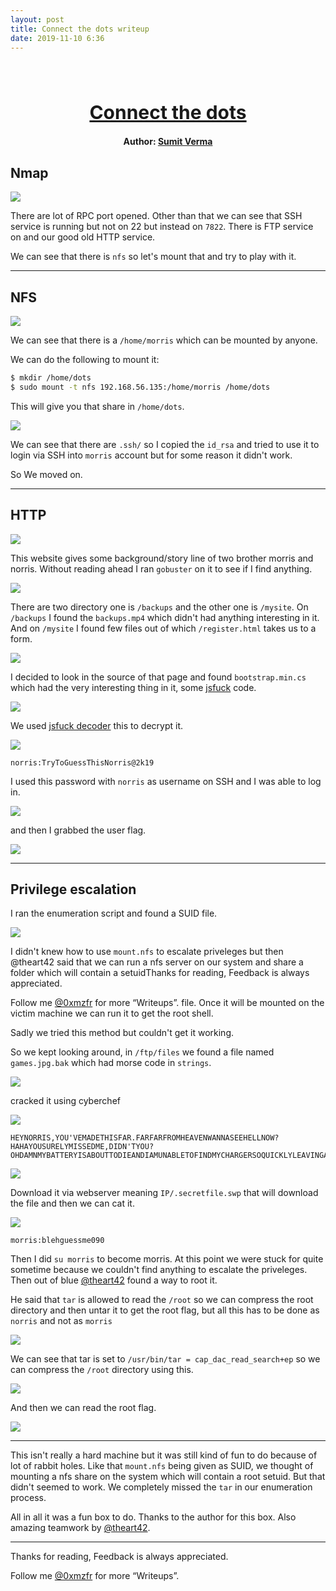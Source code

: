 ```yaml
---
layout: post
title: Connect the dots writeup
date: 2019-11-10 6:36
---
```

<h1 align="center" style="font-size:30px;">
  <br>
  <a href="https://www.vulnhub.com/entry/connect-the-dots-1,384/"> Connect the dots</a>
  <br>
</h1>

<h4 align="center"> Author: <a href="https://www.linkedin.com/in/sumit-verma-125576129/"> Sumit Verma</a></h4>

## Nmap

![](images/dots/nmap.png)

There are lot of RPC port opened. Other than that we can see that SSH service is running but not on 22 but instead on `7822`. There is FTP service on and our good old HTTP service.

We can see that there is `nfs` so let's mount that and try to play with it.

***

## NFS

![](images/dots/showmount.png)

We can see that there is a `/home/morris` which can be mounted by anyone.

We can do the following to mount it:

```bash
$ mkdir /home/dots
$ sudo mount -t nfs 192.168.56.135:/home/morris /home/dots
```

This will give you that share in `/home/dots`.

![](images/dots/dirs.png)

We can see that there are `.ssh/` so I copied the `id_rsa` and tried to use it to login via SSH into `morris` account but for some reason it didn't work.

So We moved on.

***
## HTTP

![](images/dots/website.png)

This website gives some background/story line of two brother morris and norris. Without reading ahead I ran `gobuster` on it to see if I find anything.

![](images/dots/gobuster.png)

There are two directory one is `/backups` and the other one is `/mysite`. On `/backups` I found the `backups.mp4` which didn't had anything interesting in it. And on `/mysite` I found few files out of which `/register.html` takes us to a form.

![](images/dots/register.png)

I decided to look in the source of that page and found `bootstrap.min.cs` which had the very interesting thing in it, some [jsfuck](https://en.wikipedia.org/wiki/JSFuck) code.

![](images/dots/jsfuck.png)

We used [jsfuck decoder](http://www.jsfuck.com/#) this to decrypt it.

![](images/dots/decrypted.png)

`norris:TryToGuessThisNorris@2k19`

I used this password with `norris` as username on SSH and I was able to log in.

![](images/dots/ssh.png)

and then I grabbed the user flag.

![](images/dots/user.png)

***

## Privilege escalation

I ran the enumeration script and found a SUID file.

![](images/dots/suid.png)

I didn't knew how to use `mount.nfs` to escalate priveleges but then @theart42 said that we can run a nfs server on our system and share a folder which will contain a setuidThanks for reading, Feedback is always appreciated.

Follow me [@0xmzfr](https://twitter.com/0xmzfr) for more “Writeups”.
 file. Once it will be mounted on the victim machine we can run it to get the root shell.

Sadly we tried this method but couldn't get it working.

So we kept looking around, in `/ftp/files` we found a file named `games.jpg.bak` which had morse code in `strings`.

![](images/dots/strings.png)

cracked it using cyberchef

![](images/dots/crack.png)

```
HEYNORRIS,YOU'VEMADETHISFAR.FARFARFROMHEAVENWANNASEEHELLNOW?HAHAYOUSURELYMISSEDME,DIDN'TYOU?OHDAMNMYBATTERYISABOUTTODIEANDIAMUNABLETOFINDMYCHARGERSOQUICKLYLEAVINGAHINTINHEREBEFORETHISSYSTEMSHUTSDOWNAUTOMATICALLY.IAMSAVINGTHEGATEWAYTOMYDUNGEONINA'SECRETFILE'WHICHISPUBLICLYACCESSIBLE.
```

![](images/dots/secret-file.png)

Download it via webserver meaning `IP/.secretfile.swp` that will download the file and then we can cat it.

![](images/dots/password.png)

`morris:blehguessme090`

Then I did `su morris` to become morris. At this point we were stuck for quite sometime because we couldn't find anything to escalate the priveleges. Then out of blue [@theart42](https://twitter.com/theart42) found a way to root it.

He said that `tar` is allowed to read the `/root` so we can compress the root directory and then untar it to get the root flag, but all this has to be done as `norris` and not as `morris`

![](images/dots/capabilities.png)

We can see that tar is set to `/usr/bin/tar = cap_dac_read_search+ep` so we can compress the `/root` directory using this.

![](images/dots/tar.png)

And then we can read the root flag.

![](images/dots/root.png)

***

This isn't really a hard machine but it was still kind of fun to do because of lot of rabbit holes. Like that `mount.nfs` being given as SUID, we thought of mounting a nfs share on the system which will contain a root setuid. But that didn't seemed to work. We completely missed the `tar` in our enumeration process.

All in all it was a fun box to do. Thanks to the author for this box.
Also amazing teamwork by [@theart42]().

***

Thanks for reading, Feedback is always appreciated.

Follow me [@0xmzfr](https://twitter.com/0xmzfr) for more “Writeups”.
